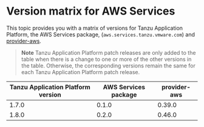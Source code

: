# Version matrix for AWS Services

This topic provides you with a matrix of versions for Tanzu Application Platform, the AWS Services package, (`aws.services.tanzu.vmware.com`) and [provider-aws](https://github.com/upbound/provider-aws).

> **Note** Tanzu Application Platform patch releases are only added to the table when there
> is a change to one or more of the other versions in the table. Otherwise, the corresponding
> versions remain the same for each Tanzu Application Platform patch release.

<table>
  <thead>
    <tr>
        <th>Tanzu Application Platform version</th>
        <th>AWS Services package</th>
        <th>provider-aws</th>
    </tr>
  </thead>
  <tbody>
    <tr>
        <td>1.7.0</td>
        <td>0.1.0</td>
        <td>0.39.0</td>
    </tr>
    <tr>
        <td>1.8.0</td>
        <td>0.2.0</td>
        <td>0.46.0</td>
    </tr>
  </tbody>
</table>
